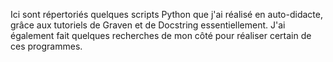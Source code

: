 Ici sont répertoriés quelques scripts Python que j'ai réalisé en auto-didacte, grâce aux tutoriels de Graven et de Docstring essentiellement. 
J'ai également fait quelques recherches de mon côté pour réaliser certain de ces programmes. 
